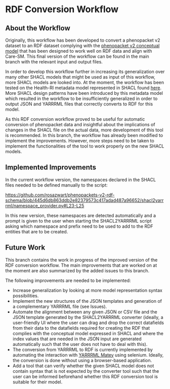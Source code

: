 # RDF Conversion Workflow 

## About the Workflow

Originally, this workflow has been developed to convert a phenopacket v2 dataset to an RDF dataset complying with the [phenopacket v2 conceptual model](https://github.com/LUMC-BioSemantics/phenopackets-rdf-schema/tree/v2) that has been designed to work well on RDF data and align with Care-SM. This final version of the workflow can be found in the main branch with the relevant input and output files. 

In order to develop this workflow further in increasing its generalization over many other SHACL models that might be used as input of this workflow, more SHACL models are looked into. At the moment, the workflow has been tested on the Health-RI metadata model represented in SHACL found [here](https://github.com/Health-RI/health-ri-metadata/tree/v1.0.0/Formalisation(shacl)/Core/PiecesShape). More SHACL design patterns have been introduced by this metadata model which resulted in the workflow to be insufficiently generalized in order to output JSON and YARRRML files that correctly converts to RDF for this model. 

As this RDF conversion workflow proved to be useful for automatic conversion of phenopacket data and insightful about the implications of changes in the SHACL file on the actual data, more development of this tool is recommended. In this branch, the workflow has already been modified to implement the improvements. However, more steps need to be taken to implement the functionalities of the tool to work properly on the new SHACL models. 

## Implemented Improvements

In the current workflow version, the namespaces declared in the SHACL files needed to be defined manually to the script:

https://github.com/rosazwart/phenopackets-v2-rdf-schema/blob/445d6db863ddb2e82379573c417adad487a96652/shacl2yarrrml/namespace_provider.py#L23-L25

In this new version, these namespaces are detected automatically and a prompt is given to the user when starting the SHACL2YARRRML script asking which namespace and prefix need to be used to add to the RDF entities that are to be created.

## Future Work

This branch contains the work in progress of the improved version of the RDF conversion workflow. The main improvements that are worked on at the moment are also summarized by the added issues to this branch.

The following improvements are needed to be implemented:

- Increase generalization by looking at more model representation syntax possibilities.
- Implement the new structures of the JSON templates and generation of a complementary YARRRML file (see Issues).
- Automate the alignment between any given JSON or CSV file and the JSON template generated by the SHACL2YARRRML converter (ideally, a user-friendly UI where the user can drag and drop the correct datafields from their data to the datafields required for creating the RDF that complies with the conceptual model expressed in SHACL and where the index values that are needed in the JSON input are generated automatically such that the user does not have to deal with this).
- The conversion from YARRRML to RDF is currently implemented by automating the interaction with [YARRRML Matey](https://rml.io/yarrrml/matey/#) using selenium. Ideally, the conversion is done without using a browser-based application.
- Add a tool that can verify whether the given SHACL model does not contain syntax that is not expected by the converter tool such that the user can be informed beforehand whether this RDF conversion tool is suitable for their model. 
